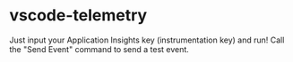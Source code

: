 # vscode-telemetry

Just input your Application Insights key (instrumentation key) and run! Call the "Send Event" command to send a test event.
